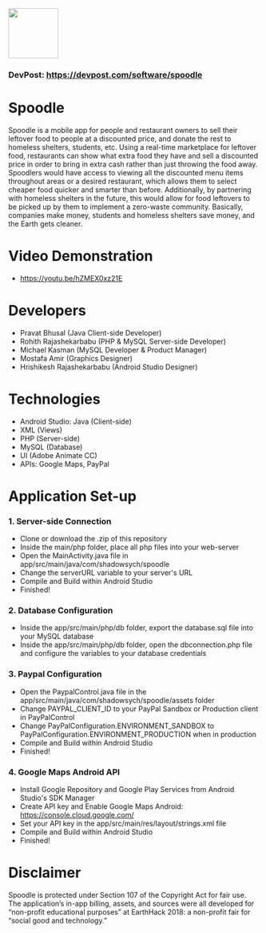 <img src="https://raw.githubusercontent.com/pb24578/spoodle/master/app/src/main/res/drawable/ic_launcher.png" width="100" height="100" />

### DevPost: https://devpost.com/software/spoodle

# Spoodle
Spoodle is a mobile app for people and restaurant owners to sell their leftover food to people at a discounted price, and donate the rest to homeless shelters, students, etc. Using a real-time marketplace for leftover food, restaurants can show what extra food they have and sell a discounted price in order to bring in extra cash rather than just throwing the food away. Spoodlers would have access to viewing all the discounted menu items throughout areas or a desired restaurant, which allows them to select cheaper food quicker and smarter than before. Additionally, by partnering with homeless shelters in the future, this would allow for food leftovers to be picked up by them to implement a zero-waste community. Basically, companies make money, students and homeless shelters save money, and the Earth gets cleaner.

# Video Demonstration
- https://youtu.be/hZMEX0xz21E

# Developers
- Pravat Bhusal (Java Client-side Developer)
- Rohith Rajashekarbabu (PHP & MySQL Server-side Developer)
- Michael Kasman (MySQL Developer & Product Manager)
- Mostafa Amir (Graphics Designer)
- Hrishikesh Rajashekarbabu (Android Studio Designer)

# Technologies
- Android Studio: Java (Client-side)
- XML (Views)
- PHP (Server-side)
- MySQL (Database)
- UI (Adobe Animate CC)
- APIs: Google Maps, PayPal

# Application Set-up
### 1. Server-side Connection
- Clone or download the .zip of this repository
- Inside the main/php folder, place all php files into your web-server
- Open the MainActivity.java file in app/src/main/java/com/shadowsych/spoodle
- Change the serverURL variable to your server's URL
- Compile and Build within Android Studio
- Finished!

### 2. Database Configuration
- Inside the app/src/main/php/db folder, export the database.sql file into your MySQL database
- Inside the app/src/main/php/db folder, open the dbconnection.php file and configure the variables to your database credentials

### 3. Paypal Configuration
- Open the PaypalControl.java file in the app/src/main/java/com/shadowsych/spoodle/assets folder
- Change PAYPAL_CLIENT_ID to your PayPal Sandbox or Production client in PayPalControl
- Change PayPalConfiguration.ENVIRONMENT_SANDBOX to PayPalConfiguration.ENVIRONMENT_PRODUCTION when in production
- Compile and Build within Android Studio
- Finished!

### 4. Google Maps Android API
- Install Google Repository and Google Play Services from Android Studio's SDK Manager
- Create API key and Enable Google Maps Android: https://console.cloud.google.com/
- Set your API key in the app/src/main/res/layout/strings.xml file
- Compile and Build within Android Studio
- Finished!

# Disclaimer
Spoodle is protected under Section 107 of the Copyright Act for fair use. The application’s in-app billing, assets, and sources were all developed for “non-profit educational purposes” at EarthHack 2018: a non-profit fair for “social good and technology.”
